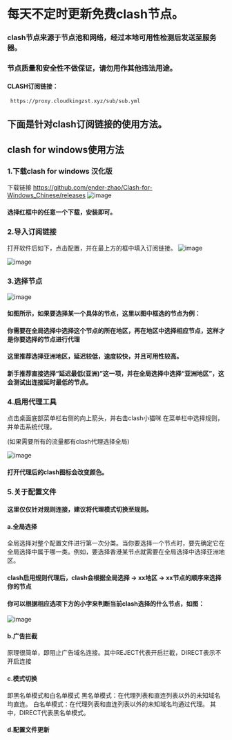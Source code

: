# 每天不定时更新免费clash节点。

### clash节点来源于节点池和网络，经过本地可用性检测后发送至服务器。

### 节点质量和安全性不做保证，请勿用作其他违法用途。

#### CLASH订阅链接：

     https://proxy.cloudkingzst.xyz/sub/sub.yml

## 下面是针对clash订阅链接的使用方法。

## clash for windows使用方法

### 1.下载clash for windows 汉化版
  下载链接 https://github.com/ender-zhao/Clash-for-Windows_Chinese/releases
  ![image](https://user-images.githubusercontent.com/90917166/149782900-1fad59c0-68d8-491b-9182-40e9fc954b72.png)
  #### 选择红框中的任意一个下载，安装即可。
  
### 2.导入订阅链接
打开软件后如下，点击配置，并在最上方的框中填入订阅链接。
![image](https://user-images.githubusercontent.com/90917166/149783277-75f36068-ad3e-48bf-944d-8e38875e8be1.png)

![image](https://user-images.githubusercontent.com/90917166/149784264-1a29f8aa-cb0d-4e2c-ac79-2bf47696fe01.png)

### 3.选择节点
![image](https://user-images.githubusercontent.com/90917166/149786691-9b600a2e-ebdc-4a96-84bb-181366ea57b7.png)
#### 如图所示，如果要选择某一个具体的节点，这里以图中框选的节点为例：

#### 你需要在全局选择中选择这个节点的所在地区，再在地区中选择相应节点，这样才是你要选择的节点进行代理

#### 这里推荐选择亚洲地区，延迟较低，速度较快，并且可用性较高。

#### 新手推荐直接选择“延迟最低(亚洲)”这一项，并在全局选择中选择“亚洲地区”，这会测试出连接延时最低的节点。

### 4.启用代理工具
点击桌面底部菜单栏右侧的向上箭头，并右击clash小猫咪
在菜单栏中选择规则，并单击系统代理。

(如果需要所有的流量都有clash代理选择全局)

![image](https://user-images.githubusercontent.com/90917166/149785962-41759ca7-dd87-4fec-ad48-2cfb19164a97.png)

#### 打开代理后的clash图标会改变颜色。

### 5.关于配置文件
#### 这里仅仅针对规则连接，建议将代理模式切换至规则。
#### a.全局选择
全局选择对整个配置文件进行第一次分类。当你要选择一个节点时，要先确定它在全局选择中属于哪一类。例如，要选择香港某节点就需要在全局选择中选择亚洲地区。

#### clash启用规则代理后，clash会根据全局选择 → xx地区 → xx节点的顺序来选择你的节点
#### 你可以根据相应选项下方的小字来判断当前clash选择的什么节点，如图：
![image](https://user-images.githubusercontent.com/90917166/150634632-c0f26b64-9143-4f8a-abc2-de16fc5672d7.png)

#### b.广告拦截
原理很简单，即阻止广告域名连接。其中REJECT代表开启拦截，DIRECT表示不开启连接

#### c.模式切换
即黑名单模式和白名单模式
黑名单模式：在代理列表和直连列表以外的未知域名均直连。
白名单模式：在代理列表和直连列表以外的未知域名均通过代理。
其中，DIRECT代表黑名单模式。

#### d.配置文件更新









  
